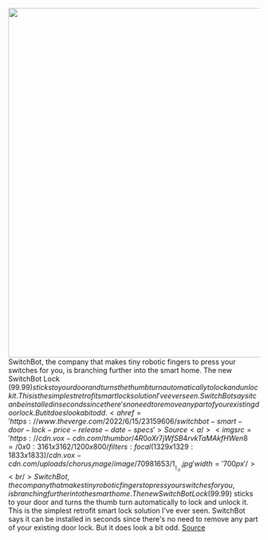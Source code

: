 <img src='https://cdn.vox-cdn.com/thumbor/4R0oXr7jWfSB4rvkTaMAkfHWen8=/0x0:3161x3162/1200x800/filters:focal(1329x1329:1833x1833)/cdn.vox-cdn.com/uploads/chorus_image/image/70981653/1__1_.0.jpg' width='700px' /><br/>
SwitchBot, the company that makes tiny robotic fingers to press your switches for you, is branching further into the smart home. The new SwitchBot Lock ($99.99) sticks to your door and turns the thumb turn automatically to lock and unlock it. This is the simplest retrofit smart lock solution I've ever seen. SwitchBot says it can be installed in seconds since there's no need to remove any part of your existing door lock. But it does look a bit odd.
<a href='https://www.theverge.com/2022/6/15/23159606/switchbot-smart-door-lock-price-release-date-specs'> Source <a/><img src='https://cdn.vox-cdn.com/thumbor/4R0oXr7jWfSB4rvkTaMAkfHWen8=/0x0:3161x3162/1200x800/filters:focal(1329x1329:1833x1833)/cdn.vox-cdn.com/uploads/chorus_image/image/70981653/1__1_.0.jpg' width='700px' /><br/>
SwitchBot, the company that makes tiny robotic fingers to press your switches for you, is branching further into the smart home. The new SwitchBot Lock ($99.99) sticks to your door and turns the thumb turn automatically to lock and unlock it. This is the simplest retrofit smart lock solution I've ever seen. SwitchBot says it can be installed in seconds since there's no need to remove any part of your existing door lock. But it does look a bit odd.
<a href='https://www.theverge.com/2022/6/15/23159606/switchbot-smart-door-lock-price-release-date-specs'> Source <a/>